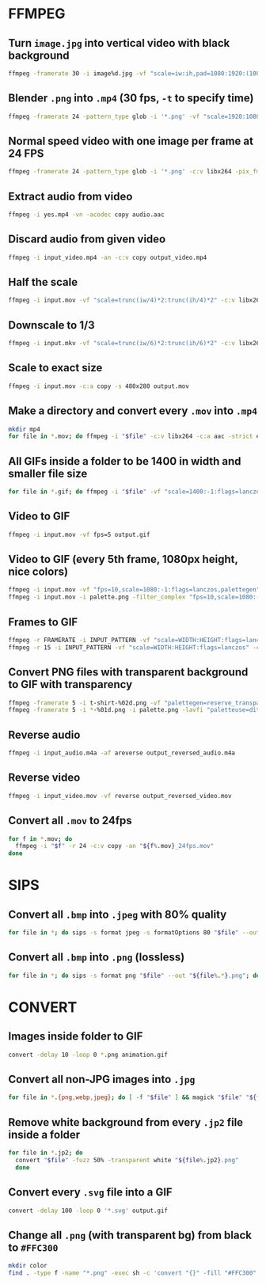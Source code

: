 # FFMPEG

## Turn `image.jpg` into vertical video with black background
```sh
ffmpeg -framerate 30 -i image%d.jpg -vf "scale=iw:ih,pad=1080:1920:(1080-iw)/2:(1920-ih)/2:black" -c:v libx264 -pix_fmt yuv420p -an output.mp4
```

## Blender `.png` into `.mp4` (30 fps, `-t` to specify time)
```sh
ffmpeg -framerate 24 -pattern_type glob -i '*.png' -vf "scale=1920:1080,format=yuv420p" -c:v libx264 -crf 1 -preset fast -t 16 -pix_fmt yuv420p output.mp4
```

## Normal speed video with one image per frame at 24 FPS
```sh
ffmpeg -framerate 24 -pattern_type glob -i '*.png' -c:v libx264 -pix_fmt yuv420p out.mp4
```

## Extract audio from video
```sh
ffmpeg -i yes.mp4 -vn -acodec copy audio.aac
```

## Discard audio from given video
```sh
ffmpeg -i input_video.mp4 -an -c:v copy output_video.mp4
```

## Half the scale
```sh
ffmpeg -i input.mov -vf "scale=trunc(iw/4)*2:trunc(ih/4)*2" -c:v libx265 -crf 28 output.mov
```

## Downscale to 1/3
```sh
ffmpeg -i input.mkv -vf "scale=trunc(iw/6)*2:trunc(ih/6)*2" -c:v libx265 -crf 28 a_third_the_frame_size.mkv
```

## Scale to exact size
```sh
ffmpeg -i input.mov -c:a copy -s 480x280 output.mov
```

## Make a directory and convert every `.mov` into `.mp4`
```sh
mkdir mp4
for file in *.mov; do ffmpeg -i "$file" -c:v libx264 -c:a aac -strict experimental "./mp4/${file%.mov}.mp4"; done
```

## All GIFs inside a folder to be 1400 in width and smaller file size
```sh
for file in *.gif; do ffmpeg -i "$file" -vf "scale=1400:-1:flags=lanczos" -gifflags +transdiff -y "resized_$file"; done
```

## Video to GIF
```sh
ffmpeg -i input.mov -vf fps=5 output.gif
```

## Video to GIF (every 5th frame, 1080px height, nice colors)
```sh
ffmpeg -i input.mov -vf "fps=10,scale=1080:-1:flags=lanczos,palettegen" palette.png
ffmpeg -i input.mov -i palette.png -filter_complex "fps=10,scale=1080:-1:flags=lanczos[x];[x][1:v]paletteuse" output.gif
```

## Frames to GIF
```sh
ffmpeg -r FRAMERATE -i INPUT_PATTERN -vf "scale=WIDTH:HEIGHT:flags=lanczos" -c:v gif OUTPUT.gif
ffmpeg -r 15 -i INPUT_PATTERN -vf "scale=WIDTH:HEIGHT:flags=lanczos" -c:v gif OUTPUT.gif
```

## Convert PNG files with transparent background to GIF with transparency
```sh
ffmpeg -framerate 5 -i t-shirt-%02d.png -vf "palettegen=reserve_transparent=1" palette.png
ffmpeg -framerate 5 -i *-%01d.png -i palette.png -lavfi "paletteuse=dither=bayer:bayer_scale=5" -y output.gif
```

## Reverse audio
```sh
ffmpeg -i input_audio.m4a -af areverse output_reversed_audio.m4a
```

## Reverse video
```sh
ffmpeg -i input_video.mov -vf reverse output_reversed_video.mov
```

## Convert all `.mov` to 24fps
```sh
for f in *.mov; do
  ffmpeg -i "$f" -r 24 -c:v copy -an "${f%.mov}_24fps.mov"
done
```

# SIPS

## Convert all `.bmp` into `.jpeg` with 80% quality
```sh
for file in *; do sips -s format jpeg -s formatOptions 80 "$file" --out "${file%.*}.jpeg"; done
```

## Convert all `.bmp` into `.png` (lossless)
```sh
for file in *; do sips -s format png "$file" --out "${file%.*}.png"; done
```

# CONVERT

## Images inside folder to GIF
```sh
convert -delay 10 -loop 0 *.png animation.gif
```

## Convert all non-JPG images into `.jpg`
```sh
for file in *.{png,webp,jpeg}; do [ -f "$file" ] && magick "$file" "${file%.*}.jpg"; done
```

## Remove white background from every `.jp2` file inside a folder
```sh
for file in *.jp2; do
  convert "$file" -fuzz 50% -transparent white "${file%.jp2}.png"
  done
```

## Convert every `.svg` file into a GIF
```sh
convert -delay 100 -loop 0 '*.svg' output.gif
```

## Change all `.png` (with transparent bg) from black to `#FFC300`
```sh
mkdir color
find . -type f -name "*.png" -exec sh -c 'convert "{}" -fill "#FFC300" -opaque black "color/${1##*/}"' sh {} \;

